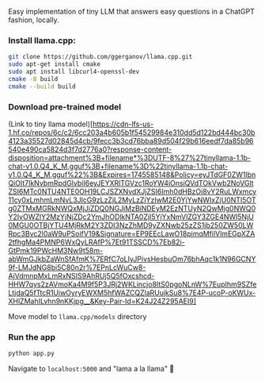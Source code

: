 Easy implementation of tiny LLM that answers easy questions in a ChatGPT fashion, locally.

### Install llama.cpp:

```sh
git clone https://github.com/ggerganov/llama.cpp.git
sudo apt-get install cmake
sudo apt install libcurl4-openssl-dev
cmake -B build
cmake --build build
```

### Download pre-trained model

(Link to tiny llama model)[https://cdn-lfs-us-1.hf.co/repos/6c/c2/6cc203a4b605b1f54529984e310dd5d122bd444bc30b4123a35527d02845d4cb/9fecc3b3cd76bba89d504f29b616eedf7da85b96540e490ca5824d3f7d2776a0?response-content-disposition=attachment%3B+filename*%3DUTF-8%27%27tinyllama-1.1b-chat-v1.0.Q4_K_M.gguf%3B+filename%3D%22tinyllama-1.1b-chat-v1.0.Q4_K_M.gguf%22%3B&Expires=1745585148&Policy=eyJTdGF0ZW1lbnQiOlt7IkNvbmRpdGlvbiI6eyJEYXRlTGVzc1RoYW4iOnsiQVdTOkVwb2NoVGltZSI6MTc0NTU4NTE0OH19LCJSZXNvdXJjZSI6Imh0dHBzOi8vY2RuLWxmcy11cy0xLmhmLmNvL3JlcG9zLzZjL2MyLzZjYzIwM2E0YjYwNWIxZjU0NTI5OTg0ZTMxMGRkNWQxMjJiZDQ0NGJjMzBiNDEyM2EzNTUyN2QwMjg0NWQ0Y2IvOWZlY2MzYjNjZDc2YmJhODlkNTA0ZjI5YjYxNmVlZGY3ZGE4NWI5NjU0MGU0OTBjYTU4MjRkM2Y3ZDI3NzZhMD9yZXNwb25zZS1jb250ZW50LWRpc3Bvc2l0aW9uPSoifV19&Signature=EP9EEcLawO18pimqMfilVlmEGpXZA2tfhgMa4PMNP6WxQyLRAfP%7Et91TSSCD%7Eb82i-GtPmk19PWcHM3Nw9t58m-abWmGJkbZaWnSfAfmK%7ERfC7oLIyJPivsHesbuOm76bhAqc1k1N96GCNY9f-LMJdNG8bi5C80n2r%7EPnLcWuCw8-AjVdmnpMxLmRxNSIS9AhRUj5Q5fOxcshcd-HHW7qys2zAVmoKa4M9f5P3JRj2WKLincjo8ItS0pgoNLnW%7EupIhm9SZfeLtjdaQ5fTtcR1UiwOyryEWXM5hfWAZCQZlaRUujkSu8%7E4P-ucoP-oKWUx-XHlZMahILvhn9nKKjpg__&Key-Pair-Id=K24J24Z295AEI9]

Move model to `llama.cpp/models` directory  

### Run the app
```sh
python app.py
```
Navigate to `localhost:5000` and "lama a la llama" 🦙